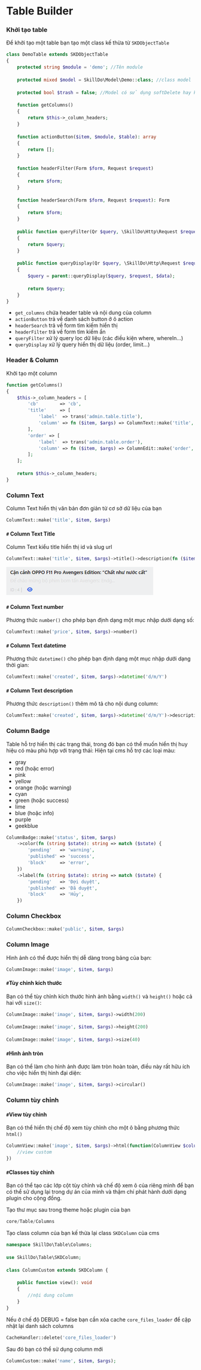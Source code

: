 # Table Builder

### Khởi tạo table
Để khởi tạo một table bạn tạo một class kế thừa từ `SKDObjectTable`
```php
class DemoTable extends SKDObjectTable
{
    protected string $module = 'demo'; //Tên module

    protected mixed $model = SkillDo\Model\Demo::class; //class model

    protected bool $trash = false; //Model có sử dụng softDelete hay không, mặc định false
    
    function getColumns()
    {
        return $this->_column_headers;
    }
    
    function actionButton($item, $module, $table): array
    {
        return [];
    }
    
    function headerFilter(Form $form, Request $request)
    {
        return $form;
    }

    function headerSearch(Form $form, Request $request): Form
    {
        return $form;
    }
    
    public function queryFilter(Qr $query, \SkillDo\Http\Request $request): Qr
    {
        return $query;
    }

    public function queryDisplay(Qr $query, \SkillDo\Http\Request $request, $data = []): Qr
    {
        $query = parent::queryDisplay($query, $request, $data);

        return $query;
    }
}
```

- `get_columns` chứa header table và nội dung của column
- `actionButton` trả về danh sách button ở ô action
- `headerSearch` trả về form tìm kiếm hiển thị
- `headerFilter` trả về form tìm kiếm ẩn
- `queryFilter` xử lý query lọc dữ liệu (các điều kiện where, whereIn...)
- `queryDisplay` xử lý query hiển thị dữ liệu (order, limit...)

### Header & Column
Khởi tạo một column
```php
function getColumns()
{
    $this->_column_headers = [
        'cb'        => 'cb',
        'title'     => [
            'label'  => trans('admin.table.title'),
            'column' => fn ($item, $args) => ColumnText::make('title', $item, $args)->title()->description(fn ($item): string => $item->excerpt),
        ],
        'order' => [
            'label'  => trans('admin.table.order'),
            'column' => fn ($item, $args) => ColumnEdit::make('order', $item, $args),
        ];
    ];

    return $this->_column_headers;
}

```
### Column Text
Column Text hiển thị văn bản đơn giản từ cơ sở dữ liệu của bạn

```php
ColumnText::make('title', $item, $args)
```
#### `#` Column Text Title
Column Text kiểu title hiển thị id và slug url
```php
ColumnText::make('title', $item, $args)->title()->description(fn ($item): string => $item->excerpt)
```
![img_2.png](img_2.png)

#### `#` Column Text number
Phương thức `number()` cho phép bạn định dạng một mục nhập dưới dạng số:
```php
ColumnText::make('price', $item, $args)->number()
```

#### `#` Column Text datetime
Phương thức `datetime()` cho phép bạn định dạng một mục nhập dưới dạng thời gian:

```php
ColumnText::make('created', $item, $args)->datetime('d/m/Y')
```

#### `#` Column Text description
Phương thức `description()` thêm mô tả cho nội dung column:

```php
ColumnText::make('created', $item, $args)->datetime('d/m/Y')->description(fn ($item): string => $item->excerpt)
```
### Column Badge
Table hỗ trợ hiển thị các trạng thái, trong đó bạn có thể muốn hiển thị huy hiệu có màu phù hợp với trạng thái:
Hiện tại cms hỗ trợ các loại màu:
- gray
- red (hoặc error)
- pink
- yellow
- orange (hoặc warning)
- cyan
- green (hoặc success)
- lime
- blue (hoặc info)
- purple
- geekblue

```php
ColumnBadge::make('status', $item, $args)
    ->color(fn (string $state): string => match ($state) {
        'pending'   => 'warning',
        'published' => 'success',
        'block'     => 'error',
    })
    ->label(fn (string $state): string => match ($state) {
        'pending'   => 'Đợi duyệt',
        'published' => 'Đã duyệt',
        'block'     => 'Hủy',
    })
```

### Column Checkbox

```php
ColumnCheckbox::make('public', $item, $args)
```

### Column Image
Hình ảnh có thể được hiển thị dễ dàng trong bảng của bạn:
```php
ColumnImage::make('image', $item, $args)
```

#### `#`Tùy chỉnh kích thước
Bạn có thể tùy chỉnh kích thước hình ảnh bằng `width()` và `height()` hoặc cả hai với `size()`:
```php
ColumnImage::make('image', $item, $args)->width(200)

ColumnImage::make('image', $item, $args)->height(200)

ColumnImage::make('image', $item, $args)->size(40)
```

#### `#`Hình ảnh tròn
Bạn có thể làm cho hình ảnh được làm tròn hoàn toàn, điều này rất hữu ích cho việc hiển thị hình đại diện:
```php
ColumnImage::make('image', $item, $args)->circular()
```

### Column tùy chỉnh
#### `#`View tùy chỉnh
Bạn có thể hiển thị chế độ xem tùy chỉnh cho một ô bằng phương thức `html()`
```php
ColumnView::make('image', $item, $args)->html(function(ColumnView $column) {
    //view custom
})
```

#### `#`Classes tùy chỉnh
Bạn có thể tạo các lớp cột tùy chỉnh và chế độ xem ô của riêng mình để bạn có thể sử dụng lại trong dự án của mình và thậm chí phát hành dưới dạng plugin cho cộng đồng.
>
Tạo thư mục sau trong theme hoặc plugin của bạn
```php
core/Table/Columns
```

Tạo class column của bạn kế thừa lại class `SKDColumn` của cms

```php
namespace SkillDo\Table\Columns;

use SkillDo\Table\SKDColumn;

class ColumnCustom extends SKDColumn {

    public function view(): void
    {
        //nội dung column
    }
}
```

Nếu ở chế độ DEBUG = false bạn cần xóa cache `core_files_loader` để cập nhật lại danh sách columns

```php
CacheHandler::delete('core_files_loader')
```

Sau đó bạn có thể sử dụng column mới

```php
ColumnCustom::make('name', $item, $args);
```
